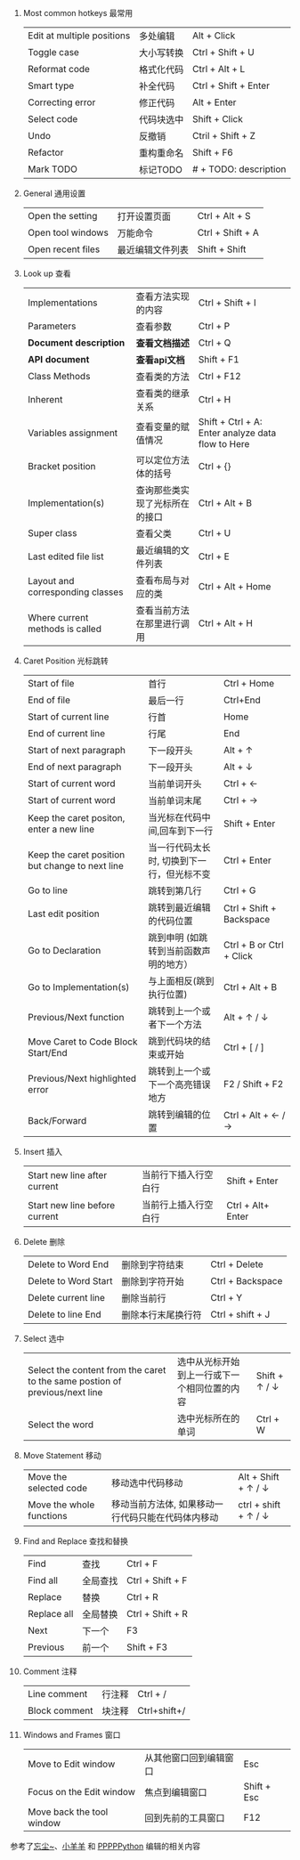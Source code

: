 
1. Most common hotkeys 最常用

    | | | | 
    | :--- | :---| :---| 
    | Edit at multiple positions |  多处编辑     |  Alt + Click  
    | Toggle case                |  大小写转换   |  Ctrl + Shift + U         
    | Reformat code              |  格式化代码   |  Ctrl + Alt + L         
    | Smart type                 |  补全代码     |  Ctrl + Shift + Enter    
    | Correcting error           |  修正代码     |  Alt + Enter             
    | Select code                |  代码块选中   |  Shift + Click     
    | Undo                       |  反撤销       |  Ctril + Shift + Z        
    | Refactor                   |  重构重命名   |  Shift + F6
    | Mark TODO                  |  标记TODO     |  # + TODO: description

2. General 通用设置

    | | | | 
    | :--- | :---| :---| 
    |  Open the setting       |  打开设置页面    |  Ctrl + Alt + S    
    |  Open tool windows      |  万能命令        |  Ctrl + Shift + A  
    |  Open recent files      |  最近编辑文件列表 | Shift + Shift
    
2. Look up 查看

    | | | | 
    | :--- | :---| :---| 
    | Implementations                  |   查看方法实现的内容             |         Ctrl + Shift + I 
    | Parameters                       |   查看参数                      |         Ctrl + P  
    | **Document description**         |   **查看文档描述**               |         Ctrl + Q  
    | **API document**                 |   **查看api文档**                |         Shift + F1  
    | Class Methods                    |   查看类的方法                  |         Ctrl + F12  
    | Inherent                         |   查看类的继承关系               |         Ctrl + H  
    | Variables assignment             |   查看变量的赋值情况             |         Shift + Ctrl + A: Enter analyze data flow to Here 
    | Bracket position                 |   可以定位方法体的括号           |         Ctrl + {}  
    | Implementation(s)                |   查询那些类实现了光标所在的接口  |         Ctrl + Alt + B  
    | Super class                      |   查看父类                      |          Ctrl + U  
    | Last edited file list            |   最近编辑的文件列表             |          Ctrl + E  
    | Layout and corresponding classes |   查看布局与对应的类             |          Ctrl + Alt + Home  
    | Where current methods is called  |   查看当前方法在那里进行调用      |         Ctrl + Alt + H  

3.  Caret Position 光标跳转  

    | | | | 
    | :---| :---| :---| 
    | Start of file            | 首行        |            Ctrl + Home          
    | End of file              | 最后一行    |           Ctrl+End  
    | Start of current line    | 行首        |          Home                 
    | End of current line      | 行尾        |          End   
    | Start of next paragraph  | 下一段开头   |         Alt + ↑             
    | End of next paragraph    | 下一段开头   |         Alt + ↓   
    | Start of current word    | 当前单词开头 |         Ctrl + ←             
    | Start of current word    | 当前单词末尾 |           Ctrl + →    
    | Keep the caret positon, enter a new line | 当光标在代码中间,回车到下一行  |           Shift + Enter   
    | Keep the caret position but change to next line | 当一行代码太长时, 切换到下一行，但光标不变 |  Ctrl + Enter   
    | Go to line                        | 跳转到第几行                         |           Ctrl + G   
    | Last edit position                | 跳转到最近编辑的代码位置              |           Ctrl + Shift + Backspace   
    | Go to Declaration                 | 跳到申明 (如跳转到当前函数声明的地方） |           Ctrl + B or Ctrl + Click   
    | Go to Implementation(s)           | 与上面相反(跳到执行位置)              |           Ctrl + Alt + B   
    | Previous/Next function            | 跳转到上一个或者下一个方法            |           Alt + ↑ / ↓   
    | Move Caret to Code Block Start/End| 跳到代码块的结束或开始                |           Ctrl + \[ / ]  
    | Previous/Next highlighted error   | 跳转到上一个或下一个高亮错误地方       |           F2 / Shift + F2   
    | Back/Forward                      | 跳转到编辑的位置                      |           Ctrl + Alt + ← / →   


4.  Insert 插入 

    | | | | 
    | :---| :---| :---| 
    | Start new line after current  |  当前行下插入行空白行 |  Shift + Enter     | 
    | Start new line before current |  当前行上插入行空白行 |  Ctrl + Alt+ Enter |   

5.  Delete 删除

    | | | | 
    | :---| :---| :---| 
    | Delete to Word End   | 删除到字符结束     |           Ctrl + Delete
    | Delete to Word Start | 删除到字符开始     |           Ctrl + Backspace
    | Delete current line  | 删除当前行         |           Ctrl + Y
    | Delete to line End   | 删除本行末尾换行符  |           Ctrl + shift + J 
    
6.  Select 选中

    | | | | 
    | :---| :---| :---|
    | Select the content from the caret to the same postion of previous/next line |选中从光标开始到上一行或下一个相同位置的内容|Shift + ↑ / ↓ 
    | Select the word | 选中光标所在的单词 | Ctrl + W
    
6.  Move Statement 移动 

    | | | | 
    | :---| :---| :---| 
    | Move the selected code   | 移动选中代码移动   |  Alt + Shift + ↑ / ↓ 
    | Move the whole functions | 移动当前方法体, 如果移动一行代码只能在代码体内移动 |  ctrl + shift + ↑ / ↓ 
    
7.  Find and Replace 查找和替换
    
    | | | | 
    | :---| :---| :---| 
    | Find        | 查找     |   Ctrl + F
    | Find all    | 全局查找 |   Ctrl + Shift + F
    | Replace     | 替换     |   Ctrl + R
    | Replace all | 全局替换 |   Ctrl + Shift + R
    | Next        | 下一个   |   F3
    | Previous    | 前一个   |   Shift + F3
    
8. Comment 注释 

    | | | | 
    | :---| :---| :---| 
    | Line comment  |  行注释 |  Ctrl + / 
    | Block comment |  块注释 |  Ctrl+shift+/
    
9.  Windows and Frames 窗口 

    | | | | 
    | :---| :---| :---| 
    | Move to Edit window       | 从其他窗口回到编辑窗口  |   Esc 	
    | Focus on the Edit window  | 焦点到编辑窗口         |  Shift + Esc 	
    | Move back the tool window | 回到先前的工具窗口     |   F12 	

参考了[忘尘~](https://blog.csdn.net/BobYuan888/java/article/details/79885960)、[小羊羊](https://yangfangs.github.io/wiki/pycharm-Shortcut-key/) 和
[PPPPPython](https://zhuanlan.zhihu.com/p/36147819) 编辑的相关内容